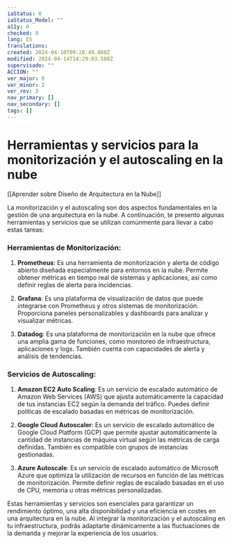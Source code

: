 ```yaml
---
iaStatus: 0
iaStatus_Model: ""
a11y: 0
checked: 0
lang: ES
translations: 
created: 2024-04-10T09:28:49.860Z
modified: 2024-04-14T14:29:03.588Z
supervisado: ""
ACCION: ""
ver_major: 0
ver_minor: 2
ver_rev: 3
nav_primary: []
nav_secondary: []
tags: []
---
```

# Herramientas y servicios para la monitorización y el autoscaling en la nube

[[Aprender sobre Diseño de Arquitectura en la Nube]]

La monitorización y el autoscaling son dos aspectos fundamentales en la gestión de una arquitectura en la nube. A continuación, te presento algunas herramientas y servicios que se utilizan comúnmente para llevar a cabo estas tareas:

### Herramientas de Monitorización:

1. **Prometheus**: Es una herramienta de monitorización y alerta de código abierto diseñada especialmente para entornos en la nube. Permite obtener métricas en tiempo real de sistemas y aplicaciones, así como definir reglas de alerta para incidencias.

2. **Grafana**: Es una plataforma de visualización de datos que puede integrarse con Prometheus y otros sistemas de monitorización. Proporciona paneles personalizables y dashboards para analizar y visualizar métricas.

3. **Datadog**: Es una plataforma de monitorización en la nube que ofrece una amplia gama de funciones, como monitoreo de infraestructura, aplicaciones y logs. También cuenta con capacidades de alerta y análisis de tendencias.

### Servicios de Autoscaling:

1. **Amazon EC2 Auto Scaling**: Es un servicio de escalado automático de Amazon Web Services (AWS) que ajusta automáticamente la capacidad de tus instancias EC2 según la demanda del tráfico. Puedes definir políticas de escalado basadas en métricas de monitorización.

2. **Google Cloud Autoscaler**: Es un servicio de escalado automático de Google Cloud Platform (GCP) que permite ajustar automáticamente la cantidad de instancias de máquina virtual según las métricas de carga definidas. También es compatible con grupos de instancias gestionadas.

3. **Azure Autoscale**: Es un servicio de escalado automático de Microsoft Azure que optimiza la utilización de recursos en función de las métricas de monitorización. Permite definir reglas de escalado basadas en el uso de CPU, memoria u otras métricas personalizadas.

Estas herramientas y servicios son esenciales para garantizar un rendimiento óptimo, una alta disponibilidad y una eficiencia en costes en una arquitectura en la nube. Al integrar la monitorización y el autoscaling en tu infraestructura, podrás adaptarte dinámicamente a las fluctuaciones de la demanda y mejorar la experiencia de los usuarios.
